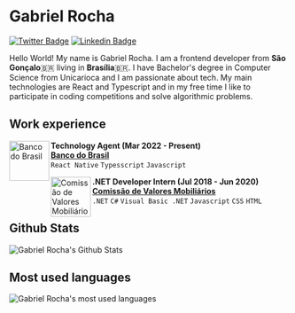 # Gabriel Rocha

[![Twitter Badge](https://img.shields.io/badge/-@gabrielrochamd-1da1f2?style=flat-square&labelColor=1da1f2&logo=twitter&logoColor=white&link=https://twitter.com/gabrielrochamd)](https://twitter.com/gabrielrochamd)
[![Linkedin Badge](https://img.shields.io/badge/-Gabriel%20Rocha-0e76a8?style=flat-square&labelColor=0e76a8&logo=Linkedin&logoColor=white&link=https://www.linkedin.com/in/gabrielrochamd/)](https://www.linkedin.com/in/gabrielrochamd/)

Hello World! My name is Gabriel Rocha. I am a frontend developer from **São Gonçalo**:brazil: living in **Brasília**:brazil:. I have Bachelor's degree in Computer Science from Unicarioca and I am passionate about tech. My main technologies are React and Typescript and in my free time I like to participate in coding competitions and solve algorithmic problems.

## Work experience
[<img align="left" alt="Banco do Brasil" src="https://pbs.twimg.com/profile_images/1509649873817288709/5iDS0EdZ_400x400.jpg" width="72" />](https://www.bb.com.br)

**Technology Agent (Mar 2022 - Present)**  
[**Banco do Brasil**](https://www.bb.com.br)  
`React Native` `Typesscript` `Javascript`

[<img align="left" alt="Comissão de Valores Mobiliários" src="https://pbs.twimg.com/profile_images/1477289300043706370/eJ9qSZP5_400x400.jpg" width="72" />](https://www.gov.br/cvm)

**.NET Developer Intern (Jul 2018 - Jun 2020)**          
[**Comissão de Valores Mobiliários**](https://www.gov.br/cvm)  
`.NET` `C#` `Visual Basic .NET` `Javascript` `CSS` `HTML`

## Github Stats
![Gabriel Rocha's Github Stats](https://github-readme-stats.vercel.app/api?username=gabrielrochamd&amp;show_icons=true&theme=dark)

## Most used languages
![Gabriel Rocha's most used languages](https://github-readme-stats.vercel.app/api/top-langs/?username=gabrielrochamd&layout=compact&theme=dark)
